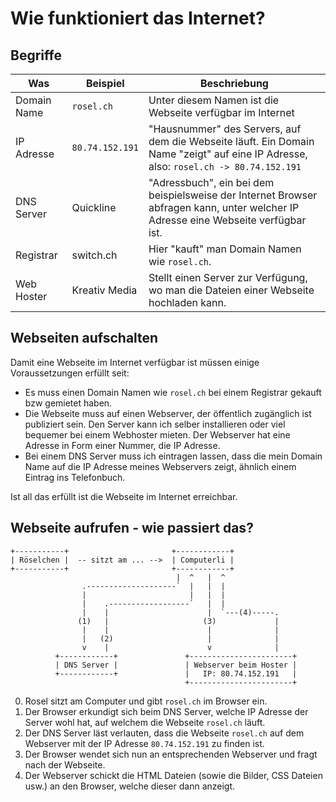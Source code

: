 # Wie funktioniert das Internet?

## Begriffe

| Was         | Beispiel      | Beschriebung                                                                                                                       |
|-------------|---------------|------------------------------------------------------------------------------------------------------------------------------------|
| Domain Name | `rosel.ch`      | Unter diesem Namen ist die Webseite verfügbar im Internet                                                                          |
| IP Adresse  | `80.74.152.191` | "Hausnummer" des Servers, auf dem die Webseite läuft. Ein Domain Name "zeigt" auf eine IP Adresse, also: `rosel.ch -> 80.74.152.191` |
| DNS Server  | Quickline     | "Adressbuch", ein bei dem beispielsweise der Internet Browser abfragen kann, unter welcher IP Adresse eine Webseite verfügbar ist. |
| Registrar   | switch.ch     | Hier "kauft" man Domain Namen wie `rosel.ch`.                                                                                   |
| Web Hoster  | Kreativ Media | Stellt einen Server zur Verfügung, wo man die Dateien einer Webseite hochladen kann.                                               |
## Webseiten aufschalten

Damit eine Webseite im Internet verfügbar ist müssen einige Voraussetzungen erfüllt seit:

* Es muss einen Domain Namen wie `rosel.ch` bei einem Registrar gekauft bzw gemietet haben.
* Die Webseite muss auf einen Webserver, der öffentlich zugänglich ist publiziert sein. Den Server kann ich selber installieren oder viel bequemer bei einem Webhoster mieten. Der Webserver hat eine Adresse in Form einer Nummer, die IP Adresse.
* Bei einem DNS Server muss ich eintragen lassen, dass die mein Domain Name auf die IP Adresse meines Webservers zeigt, ähnlich einem Eintrag ins Telefonbuch.

Ist all das erfüllt ist die Webseite im Internet erreichbar.

## Webseite aufrufen - wie passiert das?

```
+-----------+                       +------------+
| Röselchen |  -- sitzt am ... -->  | Computerli |
+-----------+                       +------------+
                                     |  ^   |  ^
                .--------------------`  |   |  |
                |                       |   |  |
                |    .------------------`   |  |
                |    |                      |  `---(4)-----.
               (1)   |                     (3)             |
                |    |                      |              |
                |   (2)                     |              |
                v    |                      v              |
          +------------+               +-----------------------+
          | DNS Server |               | Webserver beim Hoster |
          +------------+               |   IP: 80.74.152.191   |
                                       +-----------------------+
```

0. Rosel sitzt am Computer und gibt `rosel.ch` im Browser ein.
1. Der Browser erkundigt sich beim DNS Server, welche IP Adresse der Server wohl hat, auf welchem die Webseite `rosel.ch` läuft.
2. Der DNS Server läst verlauten, dass die Webseite `rosel.ch` auf dem Webserver mit der IP Adresse `80.74.152.191` zu finden ist.
3. Der Browser wendet sich nun an entsprechenden Webserver und fragt nach der Webseite.
4. Der Webserver schickt die HTML Dateien (sowie die Bilder, CSS Dateien usw.) an den Browser, welche dieser dann anzeigt.
